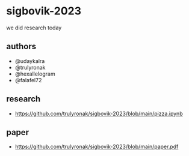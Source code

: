 # sigbovik-2023
we did research today

## authors
- @udaykalra
- @trulyronak
- @hexallelogram
- @falafel72

## research
- https://github.com/trulyronak/sigbovik-2023/blob/main/pizza.ipynb

## paper
- https://github.com/trulyronak/sigbovik-2023/blob/main/paper.pdf
